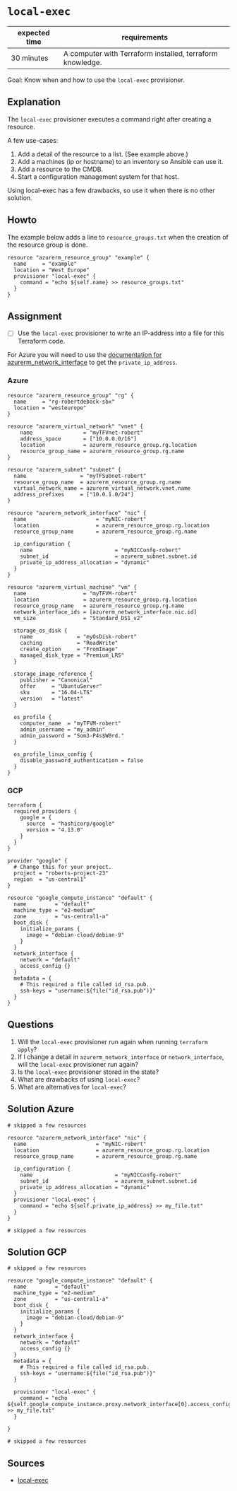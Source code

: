 # `local-exec`

| expected time | requirements                                              |
|---------------|-----------------------------------------------------------|
| 30 minutes    | A computer with Terraform installed, terraform knowledge. |

Goal: Know when and how to use the `local-exec` provisioner.

## Explanation

The `local-exec` provisioner executes a command right after creating a resource.

A few use-cases:

1. Add a detail of the resource to a list. (See example above.)
2. Add a machines (ip or hostname) to an inventory so Ansible can use it.
3. Add a resource to the CMDB.
4. Start a configuration management system for that host.

Using local-exec has a few drawbacks, so use it when there is no other solution.

## Howto

The example below adds a line to `resource_groups.txt` when the creation of the resource group is done.

```hcl
resource "azurerm_resource_group" "example" {
  name     = "example"
  location = "West Europe"
  provisioner "local-exec" {
    command = "echo ${self.name} >> resource_groups.txt"
  }
}
```

## Assignment

- [ ] Use the `local-exec` provisioner to write an IP-address into a file for this Terraform code.

For Azure you will need to use the [documentation for azurerm_network_interface](https://registry.terraform.io/providers/hashicorp/azurerm/latest/docs/resources/network_interface) to get the `private_ip_address`.

### Azure

```hcl
resource "azurerm_resource_group" "rg" {
  name     = "rg-robertdebock-sbx"
  location = "westeurope"
}

resource "azurerm_virtual_network" "vnet" {
    name                = "myTFVnet-robert"
    address_space       = ["10.0.0.0/16"]
    location            = azurerm_resource_group.rg.location
    resource_group_name = azurerm_resource_group.rg.name
}

resource "azurerm_subnet" "subnet" {
  name                 = "myTFSubnet-robert"
  resource_group_name  = azurerm_resource_group.rg.name
  virtual_network_name = azurerm_virtual_network.vnet.name
  address_prefixes     = ["10.0.1.0/24"]
}

resource "azurerm_network_interface" "nic" {
  name                      = "myNIC-robert"
  location                  = azurerm_resource_group.rg.location
  resource_group_name       = azurerm_resource_group.rg.name

  ip_configuration {
    name                          = "myNICConfg-robert"
    subnet_id                     = azurerm_subnet.subnet.id
    private_ip_address_allocation = "dynamic"
  }
}

resource "azurerm_virtual_machine" "vm" {
  name                  = "myTFVM-robert"
  location              = azurerm_resource_group.rg.location
  resource_group_name   = azurerm_resource_group.rg.name
  network_interface_ids = [azurerm_network_interface.nic.id]
  vm_size               = "Standard_DS1_v2"

  storage_os_disk {
    name              = "myOsDisk-robert"
    caching           = "ReadWrite"
    create_option     = "FromImage"
    managed_disk_type = "Premium_LRS"
  }

  storage_image_reference {
    publisher = "Canonical"
    offer     = "UbuntuServer"
    sku       = "16.04-LTS"
    version   = "latest"
  }

  os_profile {
    computer_name  = "myTFVM-robert"
    admin_username = "my_admin"
    admin_password = "Som3-P4s$W0rd."
  }

  os_profile_linux_config {
    disable_password_authentication = false
  }
}
```

### GCP

```hcl
terraform {
  required_providers {
    google = {
      source  = "hashicorp/google"
      version = "4.13.0"
    }
  }
}

provider "google" {
  # Change this for your project.
  project = "roberts-project-23"
  region  = "us-central1"
}

resource "google_compute_instance" "default" {
  name         = "default"
  machine_type = "e2-medium"
  zone         = "us-central1-a"
  boot_disk {
    initialize_params {
      image = "debian-cloud/debian-9"
    }
  }
  network_interface {
    network = "default"
    access_config {}
  }
  metadata = {
    # This required a file called id_rsa.pub.
    ssh-keys = "username:${file("id_rsa.pub")}"
  }
}
```

## Questions

1. Will the `local-exec` provisioner run again when running `terraform apply`?
2. If I change a detail in `azurerm_network_interface` or `network_interface`, will the `local-exec` provisioner run again?
3. Is the `local-exec` provisioner stored in the state?
4. What are drawbacks of using `local-exec`?
5. What are alternatives for `local-exec`?

## Solution Azure

```hcl
# skipped a few resources

resource "azurerm_network_interface" "nic" {
  name                      = "myNIC-robert"
  location                  = azurerm_resource_group.rg.location
  resource_group_name       = azurerm_resource_group.rg.name

  ip_configuration {
    name                          = "myNICConfg-robert"
    subnet_id                     = azurerm_subnet.subnet.id
    private_ip_address_allocation = "dynamic"
  }
  provisioner "local-exec" {
    command = "echo ${self.private_ip_address} >> my_file.txt"
  }
}

# skipped a few resources
```

## Solution GCP

```hcl
# skipped a few resources

resource "google_compute_instance" "default" {
  name         = "default"
  machine_type = "e2-medium"
  zone         = "us-central1-a"
  boot_disk {
    initialize_params {
      image = "debian-cloud/debian-9"
    }
  }
  network_interface {
    network = "default"
    access_config {}
  }
  metadata = {
    # This required a file called id_rsa.pub.
    ssh-keys = "username:${file("id_rsa.pub")}"
  }

  provisioner "local-exec" {
    command = "echo ${self.google_compute_instance.proxy.network_interface[0].access_config[0].nat_ip} >> my_file.txt"
  }

}

# skipped a few resources
```

## Sources

- [local-exec](https://www.terraform.io/docs/language/resources/provisioners/local-exec.html)
